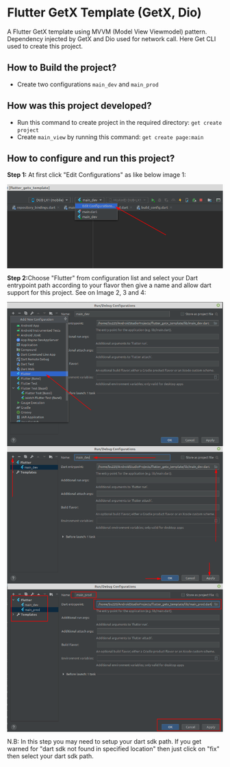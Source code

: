 # Flutter GetX Template (GetX, Dio)

A Flutter GetX template using MVVM (Model View Viewmodel) pattern. Dependency injected by GetX
and Dio used for network call. Here Get CLI used to create this project. 

## How to Build the project?
- Create two configurations `main_dev` and `main_prod`

## How was this project developed?
- Run this command to create project in the required directory: `get create project`
- Create `main_view` by running this command: `get create page:main`

## How to configure and run this project?

<b>Step 1:</b> At first click "Edit Configurations" as like below image 1:

<img align="center" alt="1" src="repo_data/flutter_getx_template_1.png" />

<b>Step 2:</b>Choose "Flutter" from configuration list and select your Dart entrypoint path according
to your flavor then give a name and allow dart support for this project. See on Image 2, 3 and 4:

<img align="center" alt="2" src="repo_data/flutter_getx_template_2.png" />

<img align="center" alt="3" src="repo_data/flutter_getx_template_3.png" />

<img align="center" alt="4" src="repo_data/flutter_getx_template_4.png" />

N.B: In this step you may need to setup your dart sdk path. If you get warned for 
"dart sdk not found in specified location" then just click on "fix" then select your dart sdk path.





